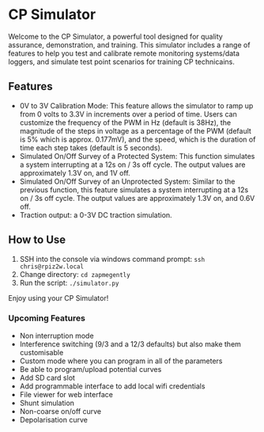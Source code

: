 # CP Simulator

Welcome to the CP Simulator, a powerful tool designed for quality assurance, demonstration, and training. This simulator includes a range of features to help you test and calibrate remote monitoring systems/data loggers, and simulate test point scenarios for training CP technicains.

## Features

- 0V to 3V Calibration Mode: This feature allows the simulator to ramp up from 0 volts to 3.3V in increments over a period of time. Users can customize the frequency of the PWM in Hz (default is 38Hz), the magnitude of the steps in voltage as a percentage of the PWM (default is 5% which is approx. 0.177mV), and the speed, which is the duration of time each step takes (default is 5 seconds).
- Simulated On/Off Survey of a Protected System: This function simulates a system interrupting at a 12s on / 3s off cycle. The output values are approximately 1.3V on, and 1V off.
- Simulated On/Off Survey of an Unprotected System: Similar to the previous function, this feature simulates a system interrupting at a 12s on / 3s off cycle. The output values are approximately 1.3V on, and 0.6V off.
- Traction output: a 0-3V DC traction simulation.

## How to Use

1. SSH into the console via windows command prompt: `ssh chris@rpiz2w.local`
2. Change directory: `cd zapmegently`
3. Run the script: `./simulator.py`

Enjoy using your CP Simulator!


### Upcoming Features

- Non interruption mode
- Interference switching (9/3 and a 12/3 defaults) but also make them customisable
- Custom mode where you can program in all of the parameters
- Be able to program/upload potential curves
- Add SD card slot
- Add programmable interface to add local wifi credentials
- File viewer for web interface
- Shunt simulation
- Non-coarse on/off curve
- Depolarisation curve
